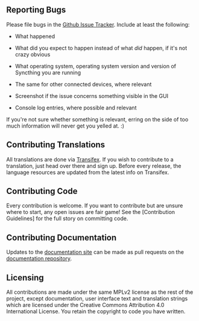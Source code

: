 ## Reporting Bugs

Please file bugs in the [Github Issue
Tracker](https://github.com/syncthing/syncthing/issues). Include at
least the following:

 - What happened

 - What did you expect to happen instead of what *did* happen, if it's
   not crazy obvious

 - What operating system, operating system version and version of
   Syncthing you are running

 - The same for other connected devices, where relevant

 - Screenshot if the issue concerns something visible in the GUI

 - Console log entries, where possible and relevant

If you're not sure whether something is relevant, erring on the side of
too much information will never get you yelled at. :)

## Contributing Translations

All translations are done via
[Transifex](https://www.transifex.com/projects/p/syncthing/). If you
wish to contribute to a translation, just head over there and sign up.
Before every release, the language resources are updated from the
latest info on Transifex.

## Contributing Code

Every contribution is welcome. If you want to contribute but are unsure
where to start, any open issues are fair game! See the [Contribution
Guidelines] for the full story on committing code.

## Contributing Documentation

Updates to the [documentation site](http://docs.syncthing.net/) can be
made as pull requests on the [documentation
repository](https://github.com/syncthing/docs).

## Licensing

All contributions are made under the same MPLv2 license as the rest of
the project, except documentation, user interface text and translation
strings which are licensed under the Creative Commons Attribution 4.0
International License. You retain the copyright to code you have
written.

